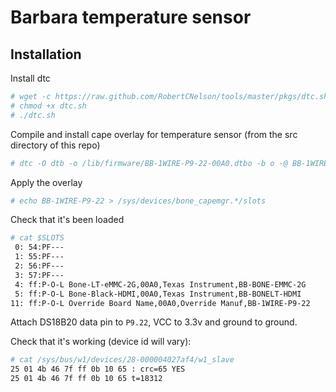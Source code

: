 # Barbara temperature sensor

## Installation

Install dtc

```sh
# wget -c https://raw.github.com/RobertCNelson/tools/master/pkgs/dtc.sh
# chmod +x dtc.sh
# ./dtc.sh
```

Compile and install cape overlay for temperature sensor (from the src directory of this repo)

```sh
# dtc -O dtb -o /lib/firmware/BB-1WIRE-P9-22-00A0.dtbo -b o -@ BB-1WIRE-P9-22-00A0.dts
```

Apply the overlay

```sh
# echo BB-1WIRE-P9-22 > /sys/devices/bone_capemgr.*/slots
```

Check that it's been loaded

```sh
# cat $SLOTS
 0: 54:PF---
 1: 55:PF---
 2: 56:PF---
 3: 57:PF---
 4: ff:P-O-L Bone-LT-eMMC-2G,00A0,Texas Instrument,BB-BONE-EMMC-2G
 5: ff:P-O-L Bone-Black-HDMI,00A0,Texas Instrument,BB-BONELT-HDMI
11: ff:P-O-L Override Board Name,00A0,Override Manuf,BB-1WIRE-P9-22
```

Attach DS18B20 data pin to `P9.22`, VCC to 3.3v and ground to ground.

Check that it's working (device id will vary):

```sh
# cat /sys/bus/w1/devices/28-000004027af4/w1_slave
25 01 4b 46 7f ff 0b 10 65 : crc=65 YES
25 01 4b 46 7f ff 0b 10 65 t=18312
```
